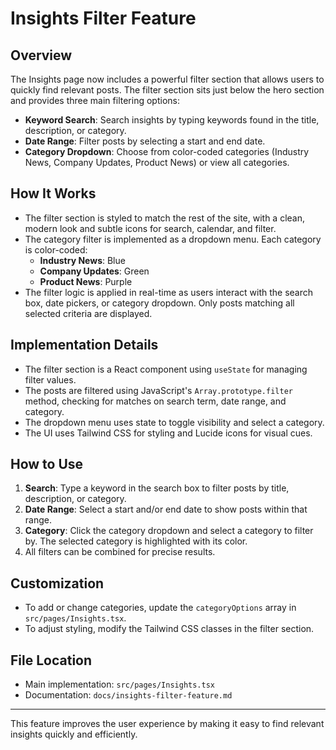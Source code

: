 # Insights Filter Feature

## Overview
The Insights page now includes a powerful filter section that allows users to quickly find relevant posts. The filter section sits just below the hero section and provides three main filtering options:

- **Keyword Search**: Search insights by typing keywords found in the title, description, or category.
- **Date Range**: Filter posts by selecting a start and end date.
- **Category Dropdown**: Choose from color-coded categories (Industry News, Company Updates, Product News) or view all categories.

## How It Works
- The filter section is styled to match the rest of the site, with a clean, modern look and subtle icons for search, calendar, and filter.
- The category filter is implemented as a dropdown menu. Each category is color-coded:
  - **Industry News**: Blue
  - **Company Updates**: Green
  - **Product News**: Purple
- The filter logic is applied in real-time as users interact with the search box, date pickers, or category dropdown. Only posts matching all selected criteria are displayed.

## Implementation Details
- The filter section is a React component using `useState` for managing filter values.
- The posts are filtered using JavaScript's `Array.prototype.filter` method, checking for matches on search term, date range, and category.
- The dropdown menu uses state to toggle visibility and select a category.
- The UI uses Tailwind CSS for styling and Lucide icons for visual cues.

## How to Use
1. **Search**: Type a keyword in the search box to filter posts by title, description, or category.
2. **Date Range**: Select a start and/or end date to show posts within that range.
3. **Category**: Click the category dropdown and select a category to filter by. The selected category is highlighted with its color.
4. All filters can be combined for precise results.

## Customization
- To add or change categories, update the `categoryOptions` array in `src/pages/Insights.tsx`.
- To adjust styling, modify the Tailwind CSS classes in the filter section.

## File Location
- Main implementation: `src/pages/Insights.tsx`
- Documentation: `docs/insights-filter-feature.md`

---
This feature improves the user experience by making it easy to find relevant insights quickly and efficiently. 